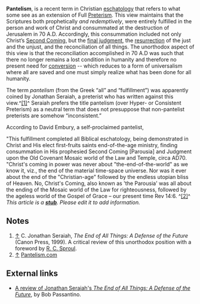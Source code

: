 **Pantelism**, is a recent term in Christian
[eschatology](Eschatology "Eschatology") that refers to what some
see as an extension of Full [Preterism](Preterism "Preterism").
This view maintains that the Scriptures both prophetically
*and redemptively*, were entirely fulfilled in the person and work
of Christ and consummated at the destruction of Jerusalem in 70
A.D. Accordingly, this consummation included not only Christ’s
[Second Coming](Second_coming "Second coming"), but the
[final judgment](Final_judgment "Final judgment"), the
[resurrection](Resurrection "Resurrection") of the just and the
unjust, and the reconciliation of all things. The unorthodox aspect
of this view is that the reconciliation accomplished in 70 A.D was
such that there no longer remains a lost condition in humanity and
therefore no present need for [conversion](Conversion "Conversion")
-- which reduces to a form of universalism where all are saved and
one must simply realize what has been done for all humanity.

The term *pantelism* (from the Greek “all” and “fulfillment”) was
apparently coined by Jonathan Seraiah, a preterist who has written
against this view.^[[1]](#note-0)^ Seraiah prefers the title
pantelism (over Hyper- or Consistent Preterism) as a neutral term
that does not presuppose that non-pantelist preterists are somehow
“inconsistent.”

According to David Embury, a self-proclaimed pantelist,

"This fulfillment completed all Biblical eschatology, being
demonstrated in Christ and His elect first-fruits saints
end-of-the-age ministry, finding consummation in His prophesied
Second Coming [Parousia] and Judgment upon the Old Covenant Mosaic
world of the Law and Temple, circa AD70.
"Christ's coming in power was never about "the-end-of-the-world" as
we know it, viz., the end of the material time-space universe. Nor
was it ever about the end of the "Christian-age" followed by the
endless utopian bliss of Heaven. No, Christ's Coming, also known as
'the Parousia' was all about the ending of the Mosaic world of the
Law for righteousness, followed by the ageless world of the Gospel
of Grace – our present time Rev 14:6. ^[[2]](#note-1)^
*This article is a **[stub](http://www.theopedia.com/Category:Theopedia_stubs "Category:Theopedia stubs")**. Please edit it to add information.*
## Notes

1.  [↑](#ref-0) C. Jonathan Seraiah,
    *The End of All Things: A Defense of the Future* (Canon Press,
    1999). A critical review of this unorthodox position with a
    foreword by [R. C. Sproul](R._C._Sproul "R. C. Sproul").
2.  [↑](#ref-1) [Pantelism.com](http://pantelism.com/)

## External links

-   [A review of Jonathan Seraiah's *The End of All Things: A Defense of the Future*](http://answers.org/bookreviews/misstheend.html),
    by Bob Passantino.



